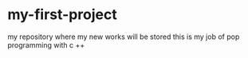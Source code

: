 # my-first-project
my repository where my new works will be stored
this is my job of pop programming with c ++
